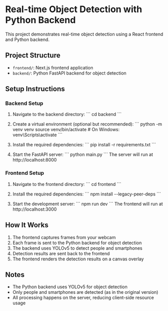 # Real-time Object Detection with Python Backend

This project demonstrates real-time object detection using a React frontend and Python backend.

## Project Structure

- `frontend/`: Next.js frontend application
- `backend/`: Python FastAPI backend for object detection

## Setup Instructions

### Backend Setup

1. Navigate to the backend directory:
   \`\`\`
   cd backend
   \`\`\`

2. Create a virtual environment (optional but recommended):
   \`\`\`
   python -m venv venv
   source venv/bin/activate  # On Windows: venv\Scripts\activate
   \`\`\`

3. Install the required dependencies:
   \`\`\`
   pip install -r requirements.txt
   \`\`\`

4. Start the FastAPI server:
   \`\`\`
   python main.py
   \`\`\`
   The server will run at http://localhost:8000

### Frontend Setup

1. Navigate to the frontend directory:
   \`\`\`
   cd frontend
   \`\`\`

2. Install the required dependencies:
   \`\`\`
   npm install --legacy-peer-deps
   \`\`\`

3. Start the development server:
   \`\`\`
   npm run dev
   \`\`\`
   The frontend will run at http://localhost:3000

## How It Works

1. The frontend captures frames from your webcam
2. Each frame is sent to the Python backend for object detection
3. The backend uses YOLOv5 to detect people and smartphones
4. Detection results are sent back to the frontend
5. The frontend renders the detection results on a canvas overlay

## Notes

- The Python backend uses YOLOv5 for object detection
- Only people and smartphones are detected (as in the original version)
- All processing happens on the server, reducing client-side resource usage
